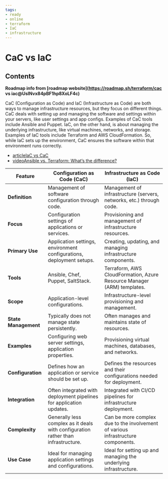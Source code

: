 ```yaml
---
tags:
- ready
- online
- terraform
- IaC
- infrastructure
---
```


# CaC vs IaC

## Contents

__Roadmap info from [roadmap website](<https://roadmap.sh/terraform/cac> vs iac@UsINvx84pBF1hp8XoLF4c)__

CaC (Configuration as Code) and IaC (Infrastructure as Code) are both ways to manage infrastructure resources, but they focus on different things. CaC deals with setting up and managing the software and settings within your servers, like user settings and app configs. Examples of CaC tools include Ansible and Puppet. IaC, on the other hand, is about managing the underlying infrastructure, like virtual machines, networks, and storage. Examples of IaC tools include Terraform and AWS CloudFormation. So, while IaC sets up the environment, CaC ensures the software within that environment runs correctly.

- [articleIaC vs CaC](https://medium.com/@cloudhacks_/infrastructure-as-code-iac-vs-configuration-as-code-cac-unraveling-the-differences-24fbce05ae25)
- [videoAnsible vs. Terraform: What’s the difference?](https://www.youtube.com/watch?v=rx4Uh3jv1cA)

| Feature                 | Configuration as Code (CaC)                                         | Infrastructure as Code (IaC)                                         |
|-------------------------|---------------------------------------------------------------------|---------------------------------------------------------------------|
| __Definition__          | Management of software configuration through code.                  | Management of infrastructure (servers, networks, etc.) through code.|
| __Focus__               | Configuration settings of applications or services.                  | Provisioning and management of infrastructure resources.             |
| __Primary Use__         | Application settings, environment configurations, deployment setups. | Creating, updating, and managing infrastructure components.         |
| __Tools__               | Ansible, Chef, Puppet, SaltStack.                                    | Terraform, AWS CloudFormation, Azure Resource Manager (ARM) templates.|
| __Scope__               | Application-level configurations.                                    | Infrastructure-level provisioning and management.                     |
| __State Management__    | Typically does not manage state persistently.                        | Often manages and maintains state of resources.                      |
| __Examples__            | Configuring web server settings, application properties.             | Provisioning virtual machines, databases, and networks.               |
| __Configuration__       | Defines how an application or service should be set up.              | Defines the resources and their configurations needed for deployment.|
| __Integration__         | Often integrated with deployment pipelines for application updates. | Integrated with CI/CD pipelines for infrastructure deployment.       |
| __Complexity__          | Generally less complex as it deals with configuration rather than infrastructure. | Can be more complex due to the involvement of various infrastructure components.|
| __Use Case__            | Ideal for managing application settings and configurations.          | Ideal for setting up and managing the underlying infrastructure.      |
